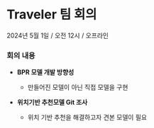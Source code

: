 # Traveler 팀 회의 
2024년 5월 1일 / 오전 12시 / 오프라인

### **회의 내용**

- **BPR 모델 개발 방향성**
  - 만들어진 모델이 아닌 직접 모델을 구현

- **위치기반 추천모델 Git 조사**
  - 위치 기반 추천을 해결하고자 견본 모델이 필요